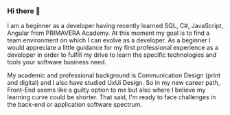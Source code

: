 ### Hi there 👋

<!--
**JSeelva/JSeelva** is a ✨ _special_ ✨ repository because its `README.md` (this file) appears on your GitHub profile.

Here are some ideas to get you started:
-->

I am a beginner as a developer having recently learned SQL, C#, JavaScript, Angular from PRIMAVERA Academy. At this moment my goal is to find a team environment on which I can evolve as a developer.
As a beginner I would appreciate a little guidance for my first professional experience as a developer in order to fulfill my drive to learn the specific technologies and tools your software business need.
 
My academic and professional background is Communication Design (print and digital) and I also have studied UxUi Design. So in my new career path, Front-End seems like a guilty option to me but also where I believe my learning curve could be shorter. That said, I'm ready to face challenges in the back-end or application software spectrum.

<!--
- 🔭 I’m currently working on **Stock Management C# Application**
- 🌱 I’m currently **learning C#**
- 👯 I’m looking to collaborate on **Cool Projects ;)
- 🤔 I’m looking for help with **POO C#, SQL, JavaScript**
- 💬 Ask me about **jobs I'm looking for**
- 📫 How to reach me: *my email* 😄

- ⚡ Fun fact: *no fun here, sorry* :neutral_face:
-->

